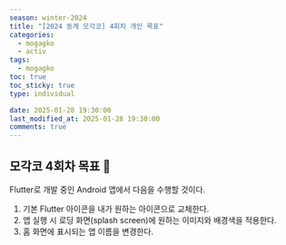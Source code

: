 ```yaml
---
season: winter-2024
title: "[2024 동계 모각코] 4회차 개인 목표"
categories:
  - mogagko
  - activ
tags:
  - mogagko
toc: true
toc_sticky: true
type: individual

date: 2025-01-28 19:30:00
last_modified_at: 2025-01-28 19:30:00
comments: true
---
```

## 모각코 4회차 목표 🎯

Flutter로 개발 중인 Android 앱에서 다음을 수행할 것이다.

1. 기본 Flutter 아이콘을 내가 원하는 아이콘으로 교체한다.
2. 앱 실행 시 로딩 화면(splash screen)에 원하는 이미지와 배경색을 적용한다.
3. 홈 화면에 표시되는 앱 이름을 변경한다.


<br><br>
